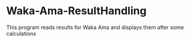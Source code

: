 # Waka-Ama-ResultHandling
This program reads results for Waka Ama and displays them after some calculations
